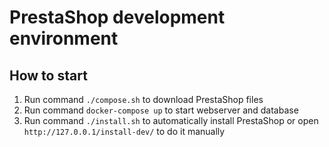 # PrestaShop development environment

## How to start

1. Run command `./compose.sh` to download PrestaShop files
2. Run command `docker-compose up` to start webserver and database
3. Run command `./install.sh` to automatically install PrestaShop or open `http://127.0.0.1/install-dev/` to do it manually
